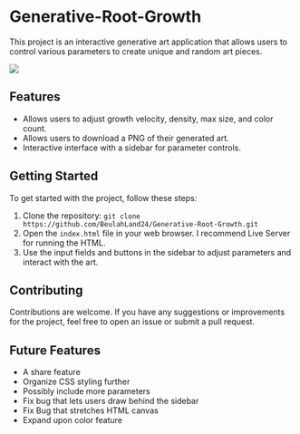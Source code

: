 ﻿# Generative-Root-Growth

This project is an interactive generative art application that allows users to control various parameters to create unique and random art pieces.

![](https://github.com/BeulahLand24/Generative-Root-Growth/blob/main/Images/ezgif-4-42c272a148.gif)

## Features

- Allows users to adjust growth velocity, density, max size, and color count.
- Allows users to download a PNG of their generated art.
- Interactive interface with a sidebar for parameter controls.

## Getting Started

To get started with the project, follow these steps:

1. Clone the repository: `git clone https://github.com/BeulahLand24/Generative-Root-Growth.git`
2. Open the `index.html` file in your web browser. I recommend Live Server for running the HTML.
3. Use the input fields and buttons in the sidebar to adjust parameters and interact with the art.

## Contributing

Contributions are welcome. If you have any suggestions or improvements for the project, feel free to open an issue or submit a pull request.

## Future Features
- A share feature 
- Organize CSS styling further
- Possibly include more parameters
- Fix bug that lets users draw behind the sidebar
- Fix Bug that stretches HTML canvas
- Expand upon color feature



